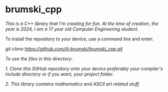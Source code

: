# brumski_cpp

*This is a C++ library that I'm creating for fun. At the time of creation, the year is 2024, I am a 17 year old Computer Engineering student.*


To install the repository to your device, use a command line and enter:

*git clone https://github.com/lil-brumski/brumski_cpp.git*

*To use the files in this directory:*
   
*1. Clone this GitHub repository onto your device  preferably your compiler's include directory or if you want, your project folder.*

*2. This library contains mathematics and ASCII art related stuff.*
